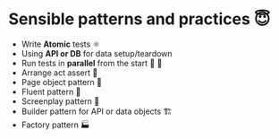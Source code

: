 # Sensible patterns and practices 😇

- Write **Atomic** tests ⚛️
- Using **API or DB** for data setup/teardown
- Run tests in **parallel** from the start 🏃 🏃
- Arrange act assert 💪
- Page object pattern 📃
- Fluent pattern 🏃
- Screenplay pattern 🎥
- Builder pattern for API or data objects 🏗
- Factory pattern 🏭
